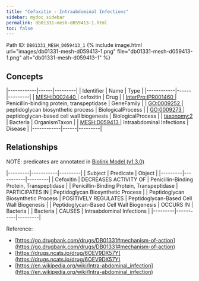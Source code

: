 ```yaml
---
title: "Cefoxitin - Intraabdominal Infections"
sidebar: mydoc_sidebar
permalink: db01331-mesh-d059413-1.html
toc: false 
---
```



Path ID: `DB01331_MESH_D059413_1`
{% include image.html url="images/db01331-mesh-d059413-1.png" file="db01331-mesh-d059413-1.png" alt="db01331-mesh-d059413-1" %}

## Concepts

|------------|------|---------|
| Identifier | Name | Type    |
|------------|------|---------|
| <a href="https://identifiers.org/MESH:D002440">MESH:D002440 </a> | cefoxitin | Drug |
| <a href="https://identifiers.org/InterPro:IPR001460">InterPro:IPR001460 </a> | Penicillin-binding protein, transpeptidase | GeneFamily |
| <a href="https://identifiers.org/GO:0009252">GO:0009252 </a> | peptidoglycan biosynthetic process | BiologicalProcess |
| <a href="https://identifiers.org/GO:0009273">GO:0009273 </a> | peptidoglycan-based cell wall biogenesis | BiologicalProcess |
| <a href="https://identifiers.org/taxonomy:2">taxonomy:2 </a> | Bacteria | OrganismTaxon |
| <a href="https://identifiers.org/MESH:D059413">MESH:D059413 </a> | Intraabdominal Infections | Disease |
|------------|------|---------|

## Relationships


NOTE: predicates are annotated in <a href="https://github.com/biolink/biolink-model/releases/tag/v1.3.0">Biolink Model (v1.3.0)</a>

|---------|-----------|---------|
| Subject | Predicate | Object  |
|---------|-----------|---------|
| Cefoxitin | DECREASES ACTIVITY OF | Penicillin-Binding Protein, Transpeptidase |
| Penicillin-Binding Protein, Transpeptidase | PARTICIPATES IN | Peptidoglycan Biosynthetic Process |
| Peptidoglycan Biosynthetic Process | POSITIVELY REGULATES | Peptidoglycan-Based Cell Wall Biogenesis |
| Peptidoglycan-Based Cell Wall Biogenesis | OCCURS IN | Bacteria |
| Bacteria | CAUSES | Intraabdominal Infections |
|---------|-----------|---------|

Reference: 
  - [https://go.drugbank.com/drugs/DB01331#mechanism-of-action](https://go.drugbank.com/drugs/DB01331#mechanism-of-action)
  - [https://drugs.ncats.io/drug/6OEV9DX57Y](https://drugs.ncats.io/drug/6OEV9DX57Y)
  - [https://en.wikipedia.org/wiki/Intra-abdominal_infection](https://en.wikipedia.org/wiki/Intra-abdominal_infection)
